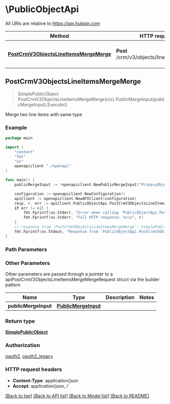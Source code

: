 # \PublicObjectApi

All URIs are relative to *https://api.hubapi.com*

Method | HTTP request | Description
------------- | ------------- | -------------
[**PostCrmV3ObjectsLineItemsMergeMerge**](PublicObjectApi.md#PostCrmV3ObjectsLineItemsMergeMerge) | **Post** /crm/v3/objects/line_items/merge | Merge two line items with same type



## PostCrmV3ObjectsLineItemsMergeMerge

> SimplePublicObject PostCrmV3ObjectsLineItemsMergeMerge(ctx).PublicMergeInput(publicMergeInput).Execute()

Merge two line items with same type

### Example

```go
package main

import (
    "context"
    "fmt"
    "os"
    openapiclient "./openapi"
)

func main() {
    publicMergeInput := *openapiclient.NewPublicMergeInput("PrimaryObjectId_example", "ObjectIdToMerge_example") // PublicMergeInput | 

    configuration := openapiclient.NewConfiguration()
    apiClient := openapiclient.NewAPIClient(configuration)
    resp, r, err := apiClient.PublicObjectApi.PostCrmV3ObjectsLineItemsMergeMerge(context.Background()).PublicMergeInput(publicMergeInput).Execute()
    if err != nil {
        fmt.Fprintf(os.Stderr, "Error when calling `PublicObjectApi.PostCrmV3ObjectsLineItemsMergeMerge``: %v\n", err)
        fmt.Fprintf(os.Stderr, "Full HTTP response: %v\n", r)
    }
    // response from `PostCrmV3ObjectsLineItemsMergeMerge`: SimplePublicObject
    fmt.Fprintf(os.Stdout, "Response from `PublicObjectApi.PostCrmV3ObjectsLineItemsMergeMerge`: %v\n", resp)
}
```

### Path Parameters



### Other Parameters

Other parameters are passed through a pointer to a apiPostCrmV3ObjectsLineItemsMergeMergeRequest struct via the builder pattern


Name | Type | Description  | Notes
------------- | ------------- | ------------- | -------------
 **publicMergeInput** | [**PublicMergeInput**](PublicMergeInput.md) |  | 

### Return type

[**SimplePublicObject**](SimplePublicObject.md)

### Authorization

[oauth2](../README.md#oauth2), [oauth2_legacy](../README.md#oauth2_legacy)

### HTTP request headers

- **Content-Type**: application/json
- **Accept**: application/json, */*

[[Back to top]](#) [[Back to API list]](../README.md#documentation-for-api-endpoints)
[[Back to Model list]](../README.md#documentation-for-models)
[[Back to README]](../README.md)

